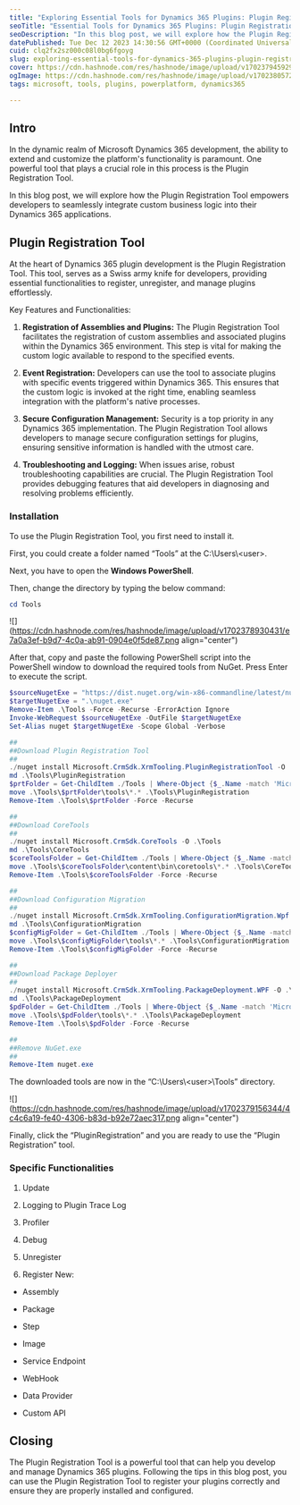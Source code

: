 ```yaml
---
title: "Exploring Essential Tools for Dynamics 365 Plugins: Plugin Registration Tool"
seoTitle: "Essential Tools for Dynamics 365 Plugins: Plugin Registration Tool"
seoDescription: "In this blog post, we will explore how the Plugin Registration Tool empowers developers to seamlessly integrate custom logic into their Dynamics 365 apps."
datePublished: Tue Dec 12 2023 14:30:56 GMT+0000 (Coordinated Universal Time)
cuid: clq2fx2sz000c08l0bg6fgoyg
slug: exploring-essential-tools-for-dynamics-365-plugins-plugin-registration-tool
cover: https://cdn.hashnode.com/res/hashnode/image/upload/v1702379459294/e45f8be3-4c98-4be8-b17e-fadfab6d78ae.png
ogImage: https://cdn.hashnode.com/res/hashnode/image/upload/v1702380572492/93bd77c7-92a1-4d0e-810d-636ec00bafbe.png
tags: microsoft, tools, plugins, powerplatform, dynamics365

---
```


## Intro

In the dynamic realm of Microsoft Dynamics 365 development, the ability to extend and customize the platform's functionality is paramount. One powerful tool that plays a crucial role in this process is the Plugin Registration Tool.

In this blog post, we will explore how the Plugin Registration Tool empowers developers to seamlessly integrate custom business logic into their Dynamics 365 applications.

## Plugin Registration Tool

At the heart of Dynamics 365 plugin development is the Plugin Registration Tool. This tool, serves as a Swiss army knife for developers, providing essential functionalities to register, unregister, and manage plugins effortlessly.

Key Features and Functionalities:

1. **Registration of Assemblies and Plugins:** The Plugin Registration Tool facilitates the registration of custom assemblies and associated plugins within the Dynamics 365 environment. This step is vital for making the custom logic available to respond to the specified events.
    
2. **Event Registration:** Developers can use the tool to associate plugins with specific events triggered within Dynamics 365. This ensures that the custom logic is invoked at the right time, enabling seamless integration with the platform's native processes.
    
3. **Secure Configuration Management:** Security is a top priority in any Dynamics 365 implementation. The Plugin Registration Tool allows developers to manage secure configuration settings for plugins, ensuring sensitive information is handled with the utmost care.
    
4. **Troubleshooting and Logging:** When issues arise, robust troubleshooting capabilities are crucial. The Plugin Registration Tool provides debugging features that aid developers in diagnosing and resolving problems efficiently.
    

### Installation

To use the Plugin Registration Tool, you first need to install it.

First, you could create a folder named “Tools” at the C:\\Users\\&lt;user&gt;.

Next, you have to open the **Windows PowerShell**.

Then, change the directory by typing the below command:

```powershell
cd Tools
```

![](https://cdn.hashnode.com/res/hashnode/image/upload/v1702378930431/e7a0a3ef-b9d7-4c0a-ab91-0904e0f5de87.png align="center")

After that, copy and paste the following PowerShell script into the PowerShell window to download the required tools from NuGet. Press Enter to execute the script.

```powershell
$sourceNugetExe = "https://dist.nuget.org/win-x86-commandline/latest/nuget.exe"
$targetNugetExe = ".\nuget.exe"
Remove-Item .\Tools -Force -Recurse -ErrorAction Ignore
Invoke-WebRequest $sourceNugetExe -OutFile $targetNugetExe
Set-Alias nuget $targetNugetExe -Scope Global -Verbose

##
##Download Plugin Registration Tool
##
./nuget install Microsoft.CrmSdk.XrmTooling.PluginRegistrationTool -O .\Tools
md .\Tools\PluginRegistration
$prtFolder = Get-ChildItem ./Tools | Where-Object {$_.Name -match 'Microsoft.CrmSdk.XrmTooling.PluginRegistrationTool.'}
move .\Tools\$prtFolder\tools\*.* .\Tools\PluginRegistration
Remove-Item .\Tools\$prtFolder -Force -Recurse

##
##Download CoreTools
##
./nuget install Microsoft.CrmSdk.CoreTools -O .\Tools
md .\Tools\CoreTools
$coreToolsFolder = Get-ChildItem ./Tools | Where-Object {$_.Name -match 'Microsoft.CrmSdk.CoreTools.'}
move .\Tools\$coreToolsFolder\content\bin\coretools\*.* .\Tools\CoreTools
Remove-Item .\Tools\$coreToolsFolder -Force -Recurse

##
##Download Configuration Migration
##
./nuget install Microsoft.CrmSdk.XrmTooling.ConfigurationMigration.Wpf -O .\Tools
md .\Tools\ConfigurationMigration
$configMigFolder = Get-ChildItem ./Tools | Where-Object {$_.Name -match 'Microsoft.CrmSdk.XrmTooling.ConfigurationMigration.Wpf.'}
move .\Tools\$configMigFolder\tools\*.* .\Tools\ConfigurationMigration
Remove-Item .\Tools\$configMigFolder -Force -Recurse

##
##Download Package Deployer 
##
./nuget install Microsoft.CrmSdk.XrmTooling.PackageDeployment.WPF -O .\Tools
md .\Tools\PackageDeployment
$pdFolder = Get-ChildItem ./Tools | Where-Object {$_.Name -match 'Microsoft.CrmSdk.XrmTooling.PackageDeployment.Wpf.'}
move .\Tools\$pdFolder\tools\*.* .\Tools\PackageDeployment
Remove-Item .\Tools\$pdFolder -Force -Recurse

##
##Remove NuGet.exe
##
Remove-Item nuget.exe
```

The downloaded tools are now in the “C:\\Users\\&lt;user&gt;\\Tools” directory.

![](https://cdn.hashnode.com/res/hashnode/image/upload/v1702379156344/4c4c6a19-fe40-4306-b83d-b92e72aec317.png align="center")

Finally, click the “PluginRegistration” and you are ready to use the “Plugin Registration” tool.

### Specific Functionalities

1. Update
    
2. Logging to Plugin Trace Log
    
3. Profiler
    
4. Debug
    
5. Unregister
    
6. Register New:
    

* Assembly
    
* Package
    
* Step
    
* Image
    
* Service Endpoint
    
* WebHook
    
* Data Provider
    
* Custom API
    

## Closing

The Plugin Registration Tool is a powerful tool that can help you develop and manage Dynamics 365 plugins. Following the tips in this blog post, you can use the Plugin Registration Tool to register your plugins correctly and ensure they are properly installed and configured.